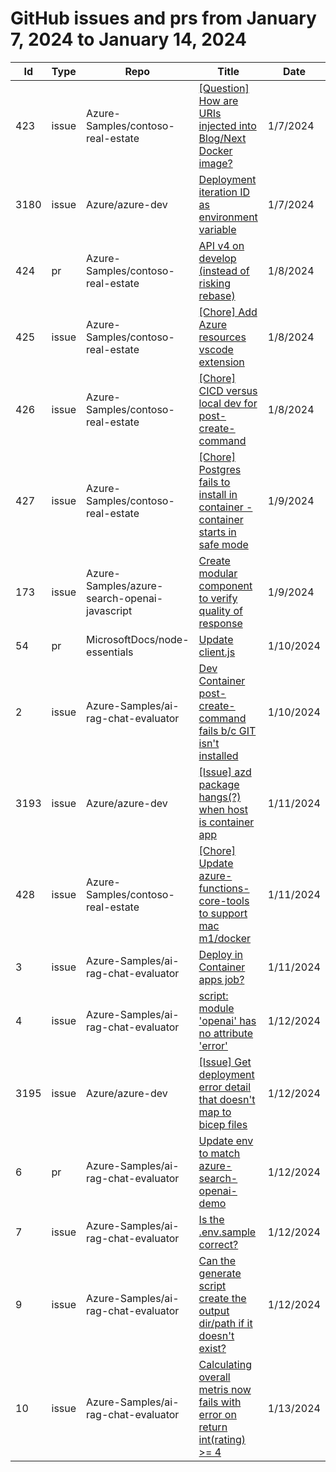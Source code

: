 # GitHub issues and prs from January 7, 2024 to January 14, 2024
|Id|Type|Repo|Title|Date|
|--|--|--|--|--|
|423|issue|Azure-Samples/contoso-real-estate|[[Question] How are URIs injected into Blog/Next Docker image? ](https://github.com/Azure-Samples/contoso-real-estate/issues/423)|1/7/2024|
|3180|issue|Azure/azure-dev|[Deployment iteration ID as environment variable](https://github.com/Azure/azure-dev/issues/3180)|1/7/2024|
|424|pr|Azure-Samples/contoso-real-estate|[API v4 on develop (instead of risking rebase)](https://github.com/Azure-Samples/contoso-real-estate/pull/424)|1/8/2024|
|425|issue|Azure-Samples/contoso-real-estate|[[Chore] Add Azure resources vscode extension](https://github.com/Azure-Samples/contoso-real-estate/issues/425)|1/8/2024|
|426|issue|Azure-Samples/contoso-real-estate|[[Chore] CICD versus local dev for post-create-command](https://github.com/Azure-Samples/contoso-real-estate/issues/426)|1/8/2024|
|427|issue|Azure-Samples/contoso-real-estate|[[Chore] Postgres fails to install in container - container starts in safe mode](https://github.com/Azure-Samples/contoso-real-estate/issues/427)|1/9/2024|
|173|issue|Azure-Samples/azure-search-openai-javascript|[Create modular component to verify quality of response](https://github.com/Azure-Samples/azure-search-openai-javascript/issues/173)|1/9/2024|
|54|pr|MicrosoftDocs/node-essentials|[Update client.js](https://github.com/MicrosoftDocs/node-essentials/pull/54)|1/10/2024|
|2|issue|Azure-Samples/ai-rag-chat-evaluator|[Dev Container post-create-command fails b/c GIT isn't installed](https://github.com/Azure-Samples/ai-rag-chat-evaluator/issues/2)|1/10/2024|
|3193|issue|Azure/azure-dev|[[Issue] azd package hangs(?) when host is container app](https://github.com/Azure/azure-dev/issues/3193)|1/11/2024|
|428|issue|Azure-Samples/contoso-real-estate|[[Chore] Update azure-functions-core-tools to support mac m1/docker](https://github.com/Azure-Samples/contoso-real-estate/issues/428)|1/11/2024|
|3|issue|Azure-Samples/ai-rag-chat-evaluator|[Deploy in Container apps job? ](https://github.com/Azure-Samples/ai-rag-chat-evaluator/issues/3)|1/11/2024|
|4|issue|Azure-Samples/ai-rag-chat-evaluator|[script: module 'openai' has no attribute 'error'](https://github.com/Azure-Samples/ai-rag-chat-evaluator/issues/4)|1/12/2024|
|3195|issue|Azure/azure-dev|[[Issue] Get deployment error detail that doesn't map to bicep files](https://github.com/Azure/azure-dev/issues/3195)|1/12/2024|
|6|pr|Azure-Samples/ai-rag-chat-evaluator|[Update env to match azure-search-openai-demo](https://github.com/Azure-Samples/ai-rag-chat-evaluator/pull/6)|1/12/2024|
|7|issue|Azure-Samples/ai-rag-chat-evaluator|[Is the .env.sample correct?](https://github.com/Azure-Samples/ai-rag-chat-evaluator/issues/7)|1/12/2024|
|9|issue|Azure-Samples/ai-rag-chat-evaluator|[Can the generate script create the output dir/path if it doesn't exist? ](https://github.com/Azure-Samples/ai-rag-chat-evaluator/issues/9)|1/12/2024|
|10|issue|Azure-Samples/ai-rag-chat-evaluator|[Calculating overall metris now fails with error on return int(rating) >= 4](https://github.com/Azure-Samples/ai-rag-chat-evaluator/issues/10)|1/13/2024|
